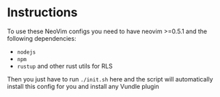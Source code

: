 # Instructions 

To use these NeoVim configs you need to have neovim >=0.5.1 and the following dependencies:
 * `nodejs`
 * `npm`
 * `rustup` and other rust utils for RLS

Then you just have to run `./init.sh` here and the script will automatically install this config for you and install any Vundle plugin
